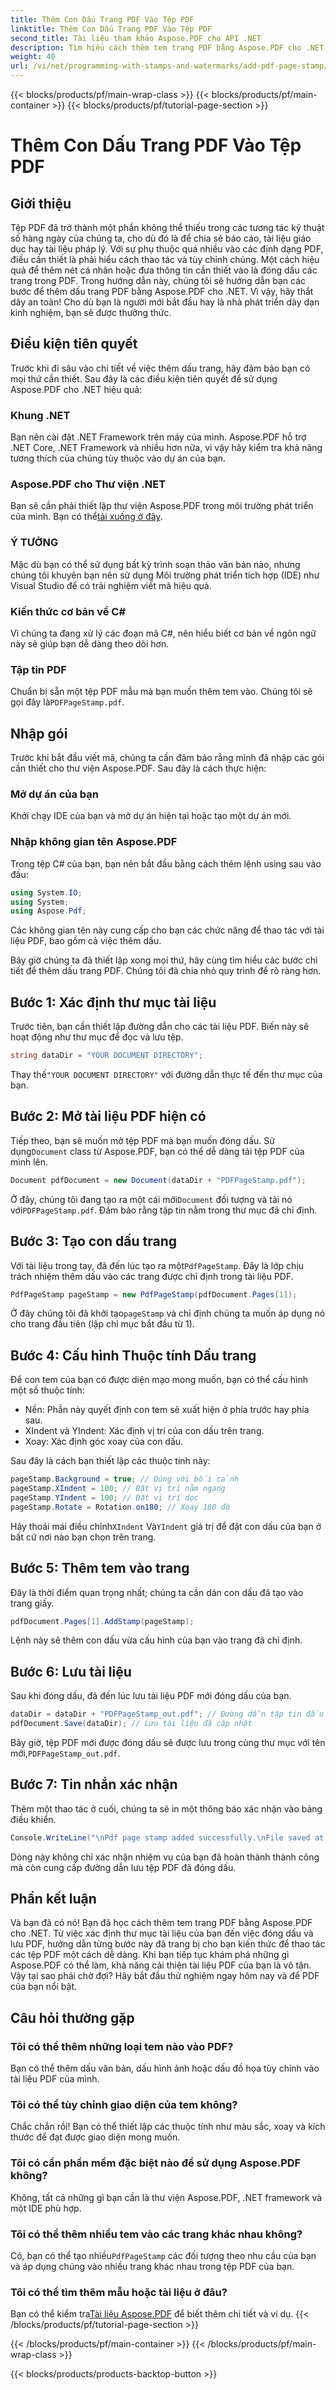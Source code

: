 ```yaml
---
title: Thêm Con Dấu Trang PDF Vào Tệp PDF
linktitle: Thêm Con Dấu Trang PDF Vào Tệp PDF
second_title: Tài liệu tham khảo Aspose.PDF cho API .NET
description: Tìm hiểu cách thêm tem trang PDF bằng Aspose.PDF cho .NET với hướng dẫn chi tiết này. Tăng cường tác động của tài liệu PDF của bạn.
weight: 40
url: /vi/net/programming-with-stamps-and-watermarks/add-pdf-page-stamp/
---
```


{{< blocks/products/pf/main-wrap-class >}}
{{< blocks/products/pf/main-container >}}
{{< blocks/products/pf/tutorial-page-section >}}

# Thêm Con Dấu Trang PDF Vào Tệp PDF

## Giới thiệu

Tệp PDF đã trở thành một phần không thể thiếu trong các tương tác kỹ thuật số hàng ngày của chúng ta, cho dù đó là để chia sẻ báo cáo, tài liệu giáo dục hay tài liệu pháp lý. Với sự phụ thuộc quá nhiều vào các định dạng PDF, điều cần thiết là phải hiểu cách thao tác và tùy chỉnh chúng. Một cách hiệu quả để thêm nét cá nhân hoặc đưa thông tin cần thiết vào là đóng dấu các trang trong PDF. Trong hướng dẫn này, chúng tôi sẽ hướng dẫn bạn các bước để thêm dấu trang PDF bằng Aspose.PDF cho .NET. Vì vậy, hãy thắt dây an toàn! Cho dù bạn là người mới bắt đầu hay là nhà phát triển dày dạn kinh nghiệm, bạn sẽ được thưởng thức.

## Điều kiện tiên quyết

Trước khi đi sâu vào chi tiết về việc thêm dấu trang, hãy đảm bảo bạn có mọi thứ cần thiết. Sau đây là các điều kiện tiên quyết để sử dụng Aspose.PDF cho .NET hiệu quả:

### Khung .NET
Bạn nên cài đặt .NET Framework trên máy của mình. Aspose.PDF hỗ trợ .NET Core, .NET Framework và nhiều hơn nữa, vì vậy hãy kiểm tra khả năng tương thích của chúng tùy thuộc vào dự án của bạn.

### Aspose.PDF cho Thư viện .NET
 Bạn sẽ cần phải thiết lập thư viện Aspose.PDF trong môi trường phát triển của mình. Bạn có thể[tải xuống ở đây](https://releases.aspose.com/pdf/net/). 

### Ý TƯỞNG
Mặc dù bạn có thể sử dụng bất kỳ trình soạn thảo văn bản nào, nhưng chúng tôi khuyên bạn nên sử dụng Môi trường phát triển tích hợp (IDE) như Visual Studio để có trải nghiệm viết mã hiệu quả.

### Kiến thức cơ bản về C#
Vì chúng ta đang xử lý các đoạn mã C#, nên hiểu biết cơ bản về ngôn ngữ này sẽ giúp bạn dễ dàng theo dõi hơn.

### Tập tin PDF
 Chuẩn bị sẵn một tệp PDF mẫu mà bạn muốn thêm tem vào. Chúng tôi sẽ gọi đây là`PDFPageStamp.pdf`. 

## Nhập gói 

Trước khi bắt đầu viết mã, chúng ta cần đảm bảo rằng mình đã nhập các gói cần thiết cho thư viện Aspose.PDF. Sau đây là cách thực hiện:

### Mở dự án của bạn
Khởi chạy IDE của bạn và mở dự án hiện tại hoặc tạo một dự án mới.

### Nhập không gian tên Aspose.PDF
Trong tệp C# của bạn, bạn nên bắt đầu bằng cách thêm lệnh using sau vào đầu:

```csharp
using System.IO;
using System;
using Aspose.Pdf;
```

Các không gian tên này cung cấp cho bạn các chức năng để thao tác với tài liệu PDF, bao gồm cả việc thêm dấu.

Bây giờ chúng ta đã thiết lập xong mọi thứ, hãy cùng tìm hiểu các bước chi tiết để thêm dấu trang PDF. Chúng tôi đã chia nhỏ quy trình để rõ ràng hơn. 

## Bước 1: Xác định thư mục tài liệu

Trước tiên, bạn cần thiết lập đường dẫn cho các tài liệu PDF. Biến này sẽ hoạt động như thư mục để đọc và lưu tệp.

```csharp
string dataDir = "YOUR DOCUMENT DIRECTORY";
```

 Thay thế`"YOUR DOCUMENT DIRECTORY"` với đường dẫn thực tế đến thư mục của bạn.

## Bước 2: Mở tài liệu PDF hiện có

 Tiếp theo, bạn sẽ muốn mở tệp PDF mà bạn muốn đóng dấu. Sử dụng`Document` class từ Aspose.PDF, bạn có thể dễ dàng tải tệp PDF của mình lên.

```csharp
Document pdfDocument = new Document(dataDir + "PDFPageStamp.pdf");
```

 Ở đây, chúng tôi đang tạo ra một cái mới`Document` đối tượng và tải nó với`PDFPageStamp.pdf`. Đảm bảo rằng tập tin nằm trong thư mục đã chỉ định.

## Bước 3: Tạo con dấu trang

 Với tài liệu trong tay, đã đến lúc tạo ra một`PdfPageStamp`. Đây là lớp chịu trách nhiệm thêm dấu vào các trang được chỉ định trong tài liệu PDF.

```csharp
PdfPageStamp pageStamp = new PdfPageStamp(pdfDocument.Pages[1]);
```

Ở đây chúng tôi đã khởi tạo`pageStamp` và chỉ định chúng ta muốn áp dụng nó cho trang đầu tiên (lập chỉ mục bắt đầu từ 1).

## Bước 4: Cấu hình Thuộc tính Dấu trang

Để con tem của bạn có được diện mạo mong muốn, bạn có thể cấu hình một số thuộc tính:

- Nền: Phần này quyết định con tem sẽ xuất hiện ở phía trước hay phía sau.
- XIndent và YIndent: Xác định vị trí của con dấu trên trang.
- Xoay: Xác định góc xoay của con dấu.

Sau đây là cách bạn thiết lập các thuộc tính này:

```csharp
pageStamp.Background = true; // Đúng với bối cảnh
pageStamp.XIndent = 100; // Đặt vị trí nằm ngang
pageStamp.YIndent = 100; // Đặt vị trí dọc
pageStamp.Rotate = Rotation.on180; // Xoay 180 độ
```

 Hãy thoải mái điều chỉnh`XIndent` Và`YIndent` giá trị để đặt con dấu của bạn ở bất cứ nơi nào bạn chọn trên trang.

## Bước 5: Thêm tem vào trang

Đây là thời điểm quan trọng nhất; chúng ta cần dán con dấu đã tạo vào trang giấy.

```csharp
pdfDocument.Pages[1].AddStamp(pageStamp);
```

Lệnh này sẽ thêm con dấu vừa cấu hình của bạn vào trang đã chỉ định.

## Bước 6: Lưu tài liệu

Sau khi đóng dấu, đã đến lúc lưu tài liệu PDF mới đóng dấu của bạn. 

```csharp
dataDir = dataDir + "PDFPageStamp_out.pdf"; // Đường dẫn tập tin đầu ra
pdfDocument.Save(dataDir); // Lưu tài liệu đã cập nhật
```

Bây giờ, tệp PDF mới được đóng dấu sẽ được lưu trong cùng thư mục với tên mới,`PDFPageStamp_out.pdf`.

## Bước 7: Tin nhắn xác nhận

Thêm một thao tác ở cuối, chúng ta sẽ in một thông báo xác nhận vào bảng điều khiển.

```csharp
Console.WriteLine("\nPdf page stamp added successfully.\nFile saved at " + dataDir);
```

Dòng này không chỉ xác nhận nhiệm vụ của bạn đã hoàn thành thành công mà còn cung cấp đường dẫn lưu tệp PDF đã đóng dấu.

## Phần kết luận

Và bạn đã có nó! Bạn đã học cách thêm tem trang PDF bằng Aspose.PDF cho .NET. Từ việc xác định thư mục tài liệu của bạn đến việc đóng dấu và lưu PDF, hướng dẫn từng bước này đã trang bị cho bạn kiến thức để thao tác các tệp PDF một cách dễ dàng. Khi bạn tiếp tục khám phá những gì Aspose.PDF có thể làm, khả năng cải thiện tài liệu PDF của bạn là vô tận. Vậy tại sao phải chờ đợi? Hãy bắt đầu thử nghiệm ngay hôm nay và để PDF của bạn nổi bật.

## Câu hỏi thường gặp

### Tôi có thể thêm những loại tem nào vào PDF?  
Bạn có thể thêm dấu văn bản, dấu hình ảnh hoặc dấu đồ họa tùy chỉnh vào tài liệu PDF của mình.

### Tôi có thể tùy chỉnh giao diện của tem không?  
Chắc chắn rồi! Bạn có thể thiết lập các thuộc tính như màu sắc, xoay và kích thước để đạt được giao diện mong muốn.

### Tôi có cần phần mềm đặc biệt nào để sử dụng Aspose.PDF không?  
Không, tất cả những gì bạn cần là thư viện Aspose.PDF, .NET framework và một IDE phù hợp.

### Tôi có thể thêm nhiều tem vào các trang khác nhau không?  
 Có, bạn có thể tạo nhiều`PdfPageStamp` các đối tượng theo nhu cầu của bạn và áp dụng chúng vào nhiều trang khác nhau trong tệp PDF của bạn.

### Tôi có thể tìm thêm mẫu hoặc tài liệu ở đâu?  
 Bạn có thể kiểm tra[Tài liệu Aspose.PDF](https://reference.aspose.com/pdf/net/) để biết thêm chi tiết và ví dụ.
{{< /blocks/products/pf/tutorial-page-section >}}

{{< /blocks/products/pf/main-container >}}
{{< /blocks/products/pf/main-wrap-class >}}

{{< blocks/products/products-backtop-button >}}
